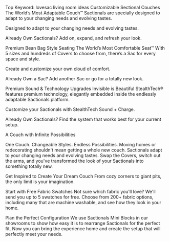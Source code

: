 Top Keyword: lovesac living room ideas
Customizable Sectional Couches
The World’s Most Adaptable Couch™
Sactionals are specially designed to adapt to your changing needs and evolving tastes.

Designed to adapt to your changing needs and evolving tastes.

Already Own Sactionals?
Add on, expand, and refresh your look.

Premium Bean Bag Style Seating
The World’s Most Comfortable Seat™
With 5 sizes and hundreds of Covers to choose from, there’s a Sac for every space and style.

Create and customize your own cloud of comfort.

Already Own a Sac?
Add another Sac or go for a totally new look.

Premium Sound & Technology Upgrades
Invisible is Beautiful
StealthTech® features premium technology, elegantly embedded inside the endlessly adaptable Sactionals platform.

Customize your Sactionals with StealthTech Sound + Charge.

Already Own Sactionals?
Find the system that works best for your current setup.

A Couch with Infinite Possibilities

One Couch. Changeable Styles. Endless Possibilities.
Moving homes or redecorating shouldn't mean getting a whole new couch. Sactionals adapt to your changing needs and evolving tastes. Swap the Covers, switch out the arms, and you've transformed the look of your Sactionals into something totally new.

Get Inspired to Create Your Dream Couch
From cozy corners to giant pits, the only limit is your imagination.

Start with Free Fabric Swatches
Not sure which fabric you'll love? We'll send you up to 5 swatches for free. Choose from 200+ fabric options, including many that are machine washable, and see how they look in your home.

Plan the Perfect Configuration
We use Sactionals Mini Blocks in our showrooms to show how easy it is to rearrange Sactionals for the perfect fit. Now you can bring the experience home and create the setup that will perfectly meet your needs.